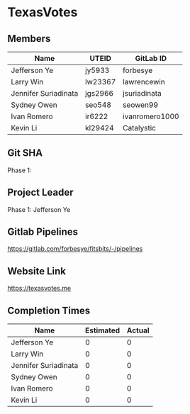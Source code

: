 # TexasVotes

## Members

|  Name | UTEID  | GitLab ID  |
|---|---|---|
|Jefferson Ye|jy5933|forbesye|
|Larry Win|lw23367|lawrencewin|
|Jennifer Suriadinata|jgs2966|jsuriadinata|
|Sydney Owen|seo548|seowen99|
|Ivan Romero|ir6222|ivanromero1000|
|Kevin Li|kl29424 |Catalystic|

## Git SHA
Phase 1:

## Project Leader
Phase 1: Jefferson Ye

## Gitlab Pipelines
https://gitlab.com/forbesye/fitsbits/-/pipelines

## Website Link
https://texasvotes.me

## Completion Times
| Name | Estimated | Actual |
|------|-----------|--------|
|Jefferson Ye|0|0|
|Larry Win|0|0|
|Jennifer Suriadinata|0|0|
|Sydney Owen|0|0|
|Ivan Romero|0|0|
|Kevin Li|0|0|